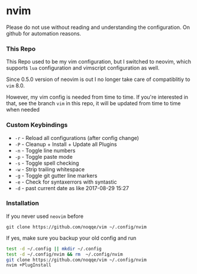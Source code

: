 # nvim

Please do not use without reading and understanding the configuration.
On github for automation reasons.

### This Repo

This Repo used to be my vim configuration, but I switched to neovim, which
supports `lua` configuration and vimscript configuration as well.

Since 0.5.0 version of neovim is out I no longer take care of compatiblitiy
to `vim` 8.0.

However, my vim config is needed from time to time. If you're interested in
that, see the branch `vim` in this repo, it will be updated from time to time
when needed

### Custom Keybindings

* `-r` - Reload all configurations (after config change)
* `-P` - Cleanup + Install + Update all Plugins
* `-n` - Toggle line numbers
* `-p` - Toggle paste mode
* `-s` - Toggle spell checking
* `-w` - Strip trailing whitespace
* `-g` - Toggle git gutter line markers
* `-e` - Check for syntaxerrors with syntastic
* `-d` - past current date as like 2017-08-29 15:27

### Installation

If you never used `neovim` before

    git clone https://github.com/noqqe/vim ~/.config/nvim

If yes, make sure you backup your old config and run

``` bash
test -d ~/.config || mkdir ~/.config
test -d ~/.config/nvim && rm  ~/.config/nvim
git clone https://github.com/noqqe/vim ~/.config/nvim
nvim +PlugInstall
```
